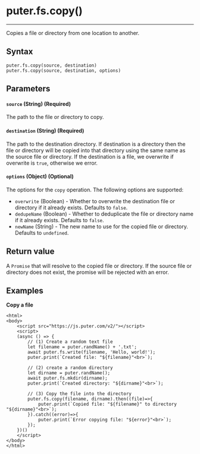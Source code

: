 # puter.fs.copy()
* * *

Copies a file or directory from one location to another.

[](#syntax)Syntax
-----------------

```
puter.fs.copy(source, destination)
puter.fs.copy(source, destination, options)

```


[](#parameters)Parameters
-------------------------

#### [](#-code-source-code-string-required-)`source` (String) (Required)

The path to the file or directory to copy.

#### [](#-code-destination-code-string-required-)`destination` (String) (Required)

The path to the destination directory. If destination is a directory then the file or directory will be copied into that directory using the same name as the source file or directory. If the destination is a file, we overwrite if overwrite is `true`, otherwise we error.

#### [](#-code-options-code-object-optional-)`options` (Object) (Optional)

The options for the `copy` operation. The following options are supported:

*   `overwrite` (Boolean) - Whether to overwrite the destination file or directory if it already exists. Defaults to `false`.
*   `dedupeName` (Boolean) - Whether to deduplicate the file or directory name if it already exists. Defaults to `false`.
*   `newName` (String) - The new name to use for the copied file or directory. Defaults to `undefined`.

[](#return-value)Return value
-----------------------------

A `Promise` that will resolve to the copied file or directory. If the source file or directory does not exist, the promise will be rejected with an error.

[](#examples)Examples
---------------------

**Copy a file**

```
<html>
<body>
    <script src="https://js.puter.com/v2/"></script>
    <script>
    (async () => {
        // (1) Create a random text file
        let filename = puter.randName() + '.txt';
        await puter.fs.write(filename, 'Hello, world!');
        puter.print(`Created file: "${filename}"<br>`);

        // (2) create a random directory
        let dirname = puter.randName();
        await puter.fs.mkdir(dirname);
        puter.print(`Created directory: "${dirname}"<br>`);

        // (3) Copy the file into the directory
        puter.fs.copy(filename, dirname).then((file)=>{
            puter.print(`Copied file: "${filename}" to directory "${dirname}"<br>`);
        }).catch((error)=>{
            puter.print(`Error copying file: "${error}"<br>`);
        });
    })()
    </script>
</body>
</html>

```
